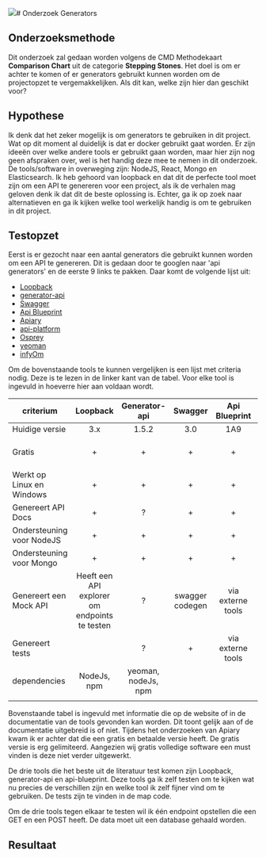 ![](http://)# Onderzoek Generators



## Onderzoeksmethode
Dit onderzoek zal gedaan worden volgens de CMD Methodekaart **Comparison Chart** uit de categorie **Stepping Stones**. Het doel is om er achter te komen of er generators gebruikt kunnen worden om de projectopzet te vergemakkelijken. Als dit kan, welke zijn hier dan geschikt voor?

## Hypothese
Ik denk dat het zeker mogelijk is om generators te gebruiken in dit project. Wat op dit moment al duidelijk is dat er docker gebruikt gaat worden. Er zijn ideeën over welke andere tools er gebruikt gaan worden, maar hier zijn nog geen afspraken over, wel is het handig deze mee te nemen in dit onderzoek. De tools/software in overweging zijn: NodeJS, React, Mongo en Elasticsearch. Ik heb gehoord van loopback en dat dit de perfecte tool moet zijn om een API te genereren voor een project, als ik de verhalen mag geloven denk ik dat dit de beste oplossing is. Echter, ga ik op zoek naar alternatieven en ga ik kijken welke tool werkelijk handig is om te gebruiken in dit project.

## Testopzet
Eerst is er gezocht naar een aantal generators die gebruikt kunnen worden om een API te genereren. Dit is gedaan door te googlen naar 'api generators' en de eerste 9 links te pakken. Daar komt de volgende lijst uit:
- [Loopback](https://loopback.io/)
- [generator-api](https://www.npmjs.com/package/generator-api)
- [Swagger](https://swagger.io/)
- [Api Blueprint](https://apiblueprint.org/)
- [Apiary](https://apiary.io/)
- [api-platform](https://api-platform.com/)
- [Osprey](https://github.com/mulesoft/osprey)
- [yeoman](http://yeoman.io/generator/)
- [infyOm](http://labs.infyom.com/laravelgenerator/)

Om de bovenstaande tools te kunnen vergelijken is een lijst met criteria nodig. Deze is te lezen in de linker kant van de tabel. Voor elke tool is ingevuld in hoeverre hier aan voldaan wordt.

| criterium                 |                    Loopback                   |    Generator-api    |     Swagger     |   Api Blueprint   |          Apiary          |      api-platform      |          Ospray          |
|---------------------------|:---------------------------------------------:|:-------------------:|:---------------:|:-----------------:|:------------------------:|:----------------------:|:------------------------:|
| Huidige versie            |                      3.x                      |        1.5.2        |       3.0       |        1A9        |             ?            |          2.1.3         |            1.0           |
| Gratis                    |                       +                       |          +          |        +        |         +         | Free plan is gelimiteerd |            +           |             +            |
| Werkt op Linux en Windows |                       +                       |          +          |        +        |         +         |                          | via composer of docker |             ?            |
| Genereert API Docs        |                       +                       |          ?          |        +        |         +         |                          |            +           |             -            |
| Ondersteuning voor NodeJS |                       +                       |          +          |        +        |         +         |                          |            -           |             +            |
| Ondersteuning voor Mongo  |                       +                       |          +          |        +        |         +         |                          |            +           |             ?            |
| Genereert een Mock API    | Heeft een API explorer om endpoints te testen |          ?          | swagger codegen | via externe tools |                          |            +           |             ?            |
| Genereert tests           |                                               |          ?          |        +        | via externe tools |                          |            +           |             ?            |
| dependencies              |                  NodeJs, npm                  | yeoman, nodeJs, npm |                 |                   |                          |                        | Raml API definition, npm |
|                           |                                               |                     |                 |                   |                          |                        |                          |

Bovenstaande tabel is ingevuld met informatie die op de website of in de documentatie van de tools gevonden kan worden. Dit toont gelijk aan of de documentatie uitgebreid is of niet.
Tijdens het onderzoeken van Apiary kwam ik er achter dat die een gratis en betaalde versie heeft. De gratis versie is erg gelimiteerd. Aangezien wij gratis volledige software een must vinden is deze niet verder uitgewerkt.

De drie tools die het beste uit de literatuur test komen zijn Loopback, generator-api en api-blueprint. Deze tools ga ik zelf testen om te kijken wat nu precies de verschillen zijn en welke tool ik zelf fijner vind om te gebruiken. De tests zijn te vinden in de map code.

Om de drie tools tegen elkaar te testen wil ik één endpoint opstellen die een GET en een POST heeft. De data moet uit een database gehaald worden.



## Resultaat

